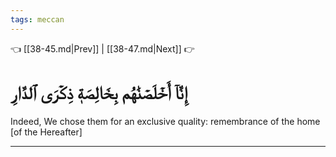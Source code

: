```yaml
---
tags: meccan
---
```


👈 [[38-45.md|Prev]] | [[38-47.md|Next]] 👉

# إِنَّآ أَخۡلَصۡنَٰهُم بِخَالِصَةٖ ذِكۡرَى ٱلدَّارِ

Indeed, We chose them for an exclusive quality: remembrance of the home [of the Hereafter]

---

